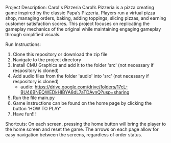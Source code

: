 Project Description: Carol's Pizzeria
Carol’s Pizzeria is a pizza creating game inspired by the classic Papa’s Pizzeria. Players run a virtual pizza shop, managing orders, baking, adding toppings, slicing pizzas, and earning customer satisfaction scores. This project focuses on replicating the gameplay mechanics of the original while maintaining engaging gameplay through simplified visuals.

Run Instructions:
1. Clone this repository or download the zip file
2. Navigate to the project directory
3. Install CMU Graphics and add it to the folder 'src' (not necessary if respository is cloned)
4. Add audio files from the folder 'audio' into 'src' (not necessary if respository is cloned)
   - audio: https://drive.google.com/drive/folders/17cL-BU46BNEQWEDkHIBYA8dL7aTDAvnQ?usp=sharing
5. Run the file main.py
6. Game instructions can be found on the home page by clicking the button 'HOW TO PLAY'
7. Have fun!!!

Shortcuts:
On each screen, pressing the home button will bring the player to the home screen and reset the game. The arrows on each page allow for easy navigation between the screens, regardless of order status.

